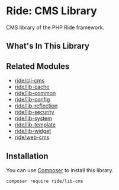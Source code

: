 # Ride: CMS Library

CMS library of the PHP Ride framework.

## What's In This Library

## Related Modules

- [ride/cli-cms](https://github.com/all-ride/ride-cli-cms)
- [ride/lib-cache](https://github.com/all-ride/ride-lib-cache)
- [ride/lib-common](https://github.com/all-ride/ride-lib-common)
- [ride/lib-config](https://github.com/all-ride/ride-lib-config)
- [ride/lib-reflection](https://github.com/all-ride/ride-lib-reflection)
- [ride/lib-security](https://github.com/all-ride/ride-lib-security)
- [ride/lib-system](https://github.com/all-ride/ride-lib-system)
- [ride/lib-template](https://github.com/all-ride/ride-lib-template)
- [ride/lib-widget](https://github.com/all-ride/ride-lib-widget)
- [ride/web-cms](https://github.com/all-ride/ride-web-cms)

## Installation

You can use [Composer](http://getcomposer.org) to install this library.

```
composer require ride/lib-cms
```
